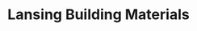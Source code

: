 ---
title: "Lansing Building Materials"
url: /waterford/lansing-building-materials/
shop: hardware
---